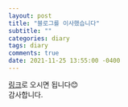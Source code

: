```yaml
---
layout: post
title: "블로그를 이사했습니다"
subtitle: ""
categories: diary
tags: diary
comments: true
date: 2021-11-25 13:55:00 -0400
---
```


[링크](https://rita.oopy.io/)로 오시면 됩니다😊  
감사합니다.
